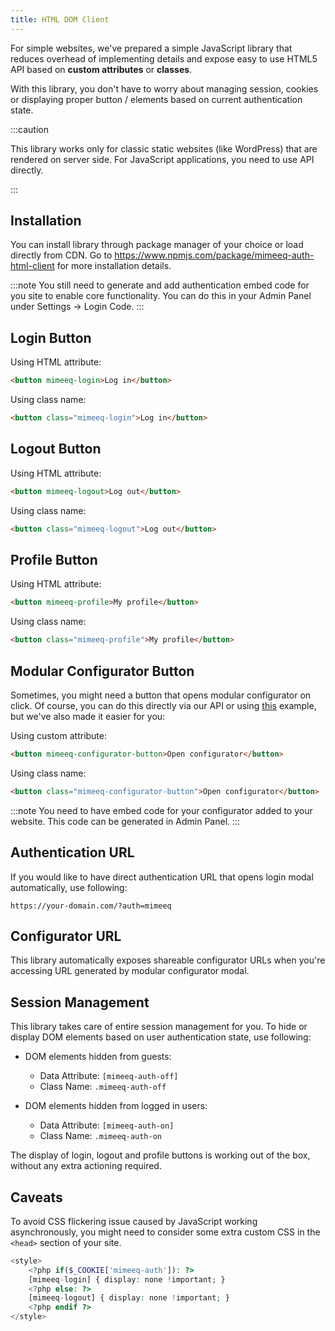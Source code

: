 ```yaml
---
title: HTML DOM Client
---
```


For simple websites, we've prepared a simple JavaScript library that reduces overhead of
implementing details and expose easy to use HTML5 API based on **custom attributes** or **classes**.

With this library, you don't have to worry about managing session, cookies or displaying
proper button / elements based on current authentication state.

:::caution

This library works only for classic static websites (like WordPress) that are rendered on server side. For
JavaScript applications, you need to use API directly.

:::

## Installation

You can install library through package manager of your choice or load directly from CDN. 
Go to https://www.npmjs.com/package/mimeeq-auth-html-client for more installation details.

:::note
You still need to generate and add authentication embed code for you site to enable core functionality.
You can do this in your Admin Panel under Settings -> Login Code.
:::

## Login Button

Using HTML attribute:

```html
<button mimeeq-login>Log in</button>
```

Using class name:

```html
<button class="mimeeq-login">Log in</button>
```

## Logout Button

Using HTML attribute:

```html
<button mimeeq-logout>Log out</button>
```

Using class name:

```html
<button class="mimeeq-logout">Log out</button>
```

## Profile Button

Using HTML attribute:

```html
<button mimeeq-profile>My profile</button>
```

Using class name:

```html
<button class="mimeeq-profile">My profile</button>
```

## Modular Configurator Button

Sometimes, you might need a button that opens modular configurator on click. 
Of course, you can do this directly via our API or using [this](guides-modular.md) example,
but we've also made it easier for you:

Using custom attribute:
```html
<button mimeeq-configurator-button>Open configurator</button>
```

Using class name:
```html
<button class="mimeeq-configurator-button">Open configurator</button>
```

:::note
You need to have embed code for your configurator added to your website. This code can be 
generated in Admin Panel.
:::

## Authentication URL

If you would like to have direct authentication URL that opens login modal automatically,
use following:

`https://your-domain.com/?auth=mimeeq`

## Configurator URL

This library automatically exposes shareable configurator URLs when you're accessing
URL generated by modular configurator modal.

## Session Management

This library takes care of entire session management for you. To hide or display 
DOM elements based on user authentication state, use following:

- DOM elements hidden from guests: 
    - Data Attribute: `[mimeeq-auth-off]`
    - Class Name: `.mimeeq-auth-off`
    
- DOM elements hidden from logged in users:
    - Data Attribute: `[mimeeq-auth-on]`
    - Class Name: `.mimeeq-auth-on`
    
The display of login, logout and profile buttons is working out of the box, without
any extra actioning required.

## Caveats

To avoid CSS flickering issue caused by JavaScript working asynchronously, you might need 
to consider some extra custom CSS in the `<head>` section of your site.

```php
<style>
    <?php if($_COOKIE['mimeeq-auth']): ?>
    [mimeeq-login] { display: none !important; }
    <?php else: ?>
    [mimeeq-logout] { display: none !important; }
    <?php endif ?>
</style>
```
